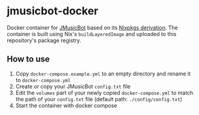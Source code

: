 # jmusicbot-docker

Docker container for [JMusicBot](https://github.com/jagrosh/MusicBot) based on its [Nixpkgs derivation](https://github.com/NixOS/nixpkgs/blob/nixos-unstable/pkgs/applications/audio/jmusicbot/default.nix#L25). The container is built using Nix's `buildLayeredImage` and uploaded to this repository's package registry.

## How to use
1. Copy `docker-compose.example.yml` to an empty directory and rename it to `docker-compose.yml`
2. Create or copy your JMusicBot `config.txt` file
3. Edit the `volumes` part of your newly copied `docker-compose.yml` to match the path of your `config.txt` file (default path: `./config/config.txt`)
4. Start the container with docker compose

